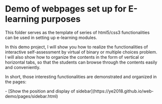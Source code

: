 # Demo of webpages set up for E-learning purposes
<p>This folder serves as the template of series of html5/css3 functionalities can be used in setting up e-learning modules.</p>
<p>In this demo project, I will show you how to realize the functionalities of interactive self-assessment by virtual of binary or multiple choices problem. I will also show how to organize the contents in the form of vertical or horizontal tabs, so that the students can browse through the contents easily and conveniently.</p>
<p>In short, those interesting functionalities are demonstrated and organized in the pages:</p>
- [Show the position and display of sidebar](https://ye2018.github.io/web-demo/pages/sidebar.html)
